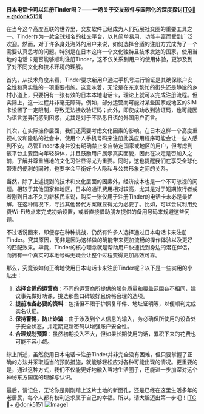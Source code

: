 **日本电话卡可以注册Tinder吗？——一场关于交友软件与国际化的深度探讨[[TG💪+ @donk5151](https://t.me/s/donk5151)]**

在当今这个高度互联的世界里，交友软件已经成为人们拓展社交圈的重要工具之一。Tinder作为一款全球知名的社交平台，以其简单易用、功能丰富而受到广泛欢迎。然而，对于许多身处海外的用户来说，如何选择合适的注册方式成为了一个需要认真思考的问题。特别是在日本这样一个文化独特且技术发达的国家，使用当地的电话卡是否能够顺利注册Tinder，这不仅关系到用户的使用体验，更涉及到了对不同文化和技术环境的理解。

首先，从技术角度来看，Tinder要求新用户通过手机号进行验证是其确保账户安全性和真实性的一项重要措施。这意味着，无论是在东京繁忙的街头还是静谧的乡村小道上，只要拥有一张有效的日本本地电话卡，理论上就可以完成注册流程。但实际上，这一过程并非毫无障碍。例如，部分运营商可能对某些国家或地区的SIM卡设置了一定限制，导致无法接收验证码；此外，即使成功收到验证码，也可能因为语言差异而感到困惑，尤其是对于不熟悉日语的外国用户而言。

其次，在实际操作层面，我们还需要考虑文化因素的影响。在日本这样一个高度重视礼仪和隐私的社会中，使用个人手机号码来注册此类应用程序可能会让一些人感到不安。尽管Tinder本身并没有明确禁止来自特定国家或地区的用户，但考虑到该平台主要面向年轻群体，并且鼓励用户展示真实面貌，因此在决定是否加入之前，了解并尊重当地的文化习俗显得尤为重要。同时，这也提醒我们在享受全球化带来的便利的同时，也要学会平衡好个人隐私与公共形象之间的关系。

当然，除了上述提到的技术和文化层面的因素外，经济成本也是一个不可忽视的问题。相较于其他国家和地区，日本的通讯费用相对较高，尤其是对于短期旅行者或者刚到日本不久的新移民来说，购买一张仅用于注册Tinder的电话卡未必是最优解。在这种情况下，寻找其他替代方案就显得尤为必要了。比如，可以尝试利用免费Wi-Fi热点来完成初始设置，或者直接借助朋友提供的备用号码来规避这些问题。

不过话说回来，即便存在种种挑战，仍然有许多人选择通过日本电话卡来注册Tinder。究其原因，无非是因为这样做的确能带来更加流畅的操作体验以及更好的匹配效果。毕竟，Tinder的核心理念就是帮助用户快速找到身边的潜在伴侣，而拥有一个真实的本地号码无疑会让整个过程变得更加高效可靠。

那么，究竟该如何正确地使用日本电话卡来注册Tinder呢？以下是一些实用的小贴士：

1. **选择合适的运营商**：不同的运营商所提供的服务质量和覆盖范围各不相同，建议事先做好功课，挑选那些口碑较好且价格合理的选项。
2. **提前准备必要的资料**：包括但不限于护照复印件、地址证明等，以便顺利完成实名认证。
3. **保持警惕，防止诈骗**：由于涉及到个人信息的输入，务必确保所使用的设备处于安全状态，并定期更新密码以增强账户安全性。
4. **合理规划预算**：虽然初期投入不大，但如果长期使用的话，累积下来的花费也可能不容小觑。

综上所述，虽然使用日本电话卡注册Tinder并非完全没有困难，但只要掌握了正确的方法并采取适当的预防措施，就能够轻松应对各种可能出现的情况。更重要的是，通过这种方式，我们不仅能更好地融入当地生活圈子，还能进一步加深对这个神秘东方国度的理解与认识。

最后，请记住，无论你是刚刚踏上这片土地的新面孔，还是已经在这里生活多年的老居民，每个人都有权利追求属于自己的幸福。所以，请大胆迈出第一步吧！[[TG💪+ @donk5151](https://t.me/s/donk5151) ![Image](https://i.postimg.cc/rwNCRYN7/Snipaste-2025-04-30-17-27-05.png)]